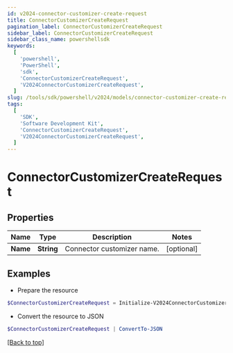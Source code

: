 ```yaml
---
id: v2024-connector-customizer-create-request
title: ConnectorCustomizerCreateRequest
pagination_label: ConnectorCustomizerCreateRequest
sidebar_label: ConnectorCustomizerCreateRequest
sidebar_class_name: powershellsdk
keywords:
  [
    'powershell',
    'PowerShell',
    'sdk',
    'ConnectorCustomizerCreateRequest',
    'V2024ConnectorCustomizerCreateRequest',
  ]
slug: /tools/sdk/powershell/v2024/models/connector-customizer-create-request
tags:
  [
    'SDK',
    'Software Development Kit',
    'ConnectorCustomizerCreateRequest',
    'V2024ConnectorCustomizerCreateRequest',
  ]
---
```


# ConnectorCustomizerCreateRequest

## Properties

| Name     | Type       | Description                | Notes      |
| -------- | ---------- | -------------------------- | ---------- |
| **Name** | **String** | Connector customizer name. | [optional] |

## Examples

- Prepare the resource

```powershell
$ConnectorCustomizerCreateRequest = Initialize-V2024ConnectorCustomizerCreateRequest  -Name My Custom Connector
```

- Convert the resource to JSON

```powershell
$ConnectorCustomizerCreateRequest | ConvertTo-JSON
```

[[Back to top]](#)
